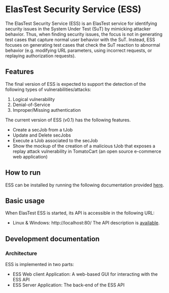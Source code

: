 # ElasTest Security Service (ESS)

The ElasTest Security Service (ESS) is an ElasTest service for identifying security issues in the System Under Test (SuT) by mimicking attacker behavior. Thus, when finding security issues, the focus is not in generating test cases that capture normal user behavior with the SuT. Instead, ESS focuses on generating test cases that check the SuT reaction to abnormal behavior (e.g. modifying URL parameters, using incorrect requests, or replaying authorization requests).

## Features
The final version of ESS is expected to support the detection of the following types of vulnerabilities/attacks:
1. Logical vulnerability
2. Denial-of-Service
3. Improper/Missing authentication

The current version of ESS (v0.1) has the following features.

- Create a secJob from a tJob
- Update and Delete secJobs
- Execute a tJob associated to the secJob
- Show the mockup of the creation of a malicious tJob that exposes a replay attack vulnerability in TomatoCart (an open source e-commerce web application)

## How to run

ESS can be installed by running the following documentation provided [here](https://docs.google.com/document/d/1bKEMpXKUAaE0Re7hNxCKY99D6HSuy96cwqZ5rQkEERs/edit?usp=sharing).

## Basic usage

When ElasTest ESS is started, its API is accessible in the following URL:
- Linux & Windows: http://localhost:80/
The API description is [available](http://elastest.io/docs/api/ess/).

## Development documentation

### Architecture

ESS is implemented in two parts:
* ESS Web client Application: A web-based GUI for interacting with the ESS API
* ESS Server Application: The back-end of the ESS API
